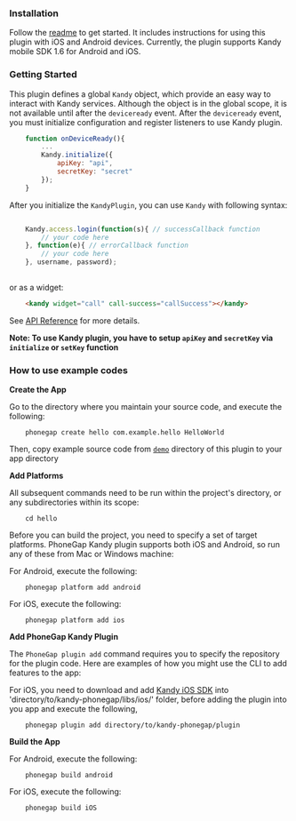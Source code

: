 ### Installation

Follow the [readme] to get started. It includes instructions for using this plugin with iOS and Android devices. Currently, the plugin supports Kandy mobile SDK 1.6 for Android and iOS.

### Getting Started
This plugin defines a global `Kandy` object, which provide an easy way to interact with Kandy services.
Although the object is in the global scope, it is not available until after the `deviceready` event. After the `deviceready` event, you must initialize configuration and register listeners to use Kandy plugin.

```js
    function onDeviceReady(){
        ...
        Kandy.initialize({
            apiKey: "api",
            secretKey: "secret"
        });
    }
```

After you initialize the `KandyPlugin`, you can use `Kandy` with following syntax:


```js

    Kandy.access.login(function(s){ // successCallback function
        // your code here
    }, function(e){ // errorCallback function
        // your code here
    }, username, password);
    
```

or as a widget:

```html
    <kandy widget="call" call-success="callSuccess"></kandy>
```

See [API Reference](#api-reference) for more details.

**Note: To use Kandy plugin, you have to setup `apiKey` and `secretKey` via `initialize` or `setKey` function**

### How to use example codes

**Create the App**

Go to the directory where you maintain your source code, and  execute the following:

```shell
    phonegap create hello com.example.hello HelloWorld
```

Then, copy example source code from [`demo`] directory of this plugin to your app directory

**Add Platforms**

All subsequent commands need to be run within the project's directory, or any subdirectories within its scope:


```shell
    cd hello
```

Before you can build the project, you need to specify a set of target platforms. PhoneGap Kandy plugin supports both iOS and Android, so run any of these from Mac or Windows machine:

For Android, execute the following:

```shell
    phonegap platform add android
```

For iOS, execute the following:

```shell
    phonegap platform add ios
```

**Add PhoneGap Kandy Plugin**

The `PhoneGap plugin add` command requires you to specify the repository for the plugin code. Here are examples of how you might use the CLI to add features to the app:

For iOS, you need to download and add [Kandy iOS SDK] into 'directory/to/kandy-phonegap/libs/ios/' folder, before adding the plugin into you app and  execute the following,

```shell
    phonegap plugin add directory/to/kandy-phonegap/plugin
```

**Build the App**

For Android, execute the following:


```shell
    phonegap build android
```

For iOS, execute the following:

```shell
    phonegap build iOS
```

[readme]: <https://github.com/Kandy-IO/kandy-phonegap/blob/master/README.md>
[Kandy iOS SDK]: <https://developer.kandy.io/docs/ios-sdk/>
[`demo`]: <https://github.com/Kandy-IO/kandy-phonegap/tree/master/demo/www>
